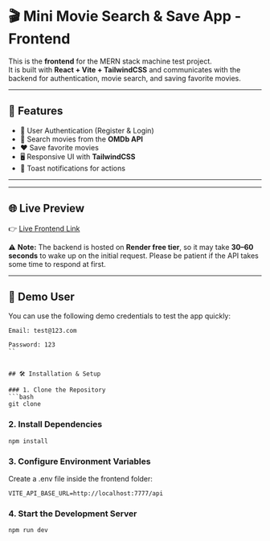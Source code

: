 # 🎬 Mini Movie Search & Save App - Frontend

This is the **frontend** for the MERN stack machine test project.  
It is built with **React + Vite + TailwindCSS** and communicates with the backend for authentication, movie search, and saving favorite movies.

---

## 🚀 Features
- 🔐 User Authentication (Register & Login)
- 🎥 Search movies from the **OMDb API**
- ❤️ Save favorite movies
- 🖥️ Responsive UI with **TailwindCSS**
- 🔔 Toast notifications for actions

---

---

## 🌐 Live Preview
👉 [Live Frontend Link](https://movie-searcher-frontend.vercel.app/)  

⚠️ **Note:** The backend is hosted on **Render free tier**, so it may take **30–60 seconds** to wake up on the initial request. Please be patient if the API takes some time to respond at first.

---

## 👤 Demo User
You can use the following demo credentials to test the app quickly:

```
Email: test@123.com

Password: 123
``


## 🛠️ Installation & Setup

### 1. Clone the Repository
```bash
git clone
```

### 2. Install Dependencies
```
npm install
```

### 3. Configure Environment Variables
Create a .env file inside the frontend folder:

```
VITE_API_BASE_URL=http://localhost:7777/api
```

### 4. Start the Development Server
```
npm run dev
```
